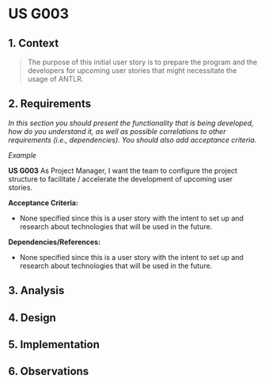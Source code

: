 # US G003

## 1. Context

> The purpose of this initial user story is to prepare the program and the developers for upcoming user stories that might necessitate the usage of ANTLR.

## 2. Requirements

*In this section you should present the functionality that is being developed, how do you understand it, as well as possible correlations to other requirements (i.e., dependencies). You should also add acceptance criteria.*

*Example*

**US G003** As Project Manager, I want the team to configure the project structure to facilitate / accelerate the development of upcoming user stories.

**Acceptance Criteria:**

 - None specified since this is a user story with the intent to set up and research about technologies that will be used in the future.

**Dependencies/References:**

 - None specified since this is a user story with the intent to set up and research about technologies that will be used in the future.

## 3. Analysis

 
## 4. Design

 
## 5. Implementation

 
## 6. Observations
